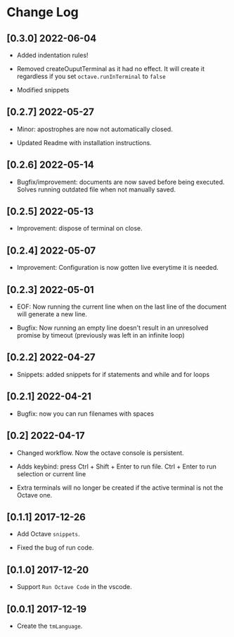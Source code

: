 # Change Log

## [0.3.0] 2022-06-04

* Added indentation rules!

* Removed createOuputTerminal as it had no effect. It will create it regardless if you set `octave.runInTerminal` to `false`

* Modified snippets

## [0.2.7] 2022-05-27

* Minor: apostrophes are now not automatically closed.

* Updated Readme with installation instructions.

## [0.2.6] 2022-05-14

* Bugfix/improvement: documents are now saved before being executed. Solves running outdated file when not manually saved.

## [0.2.5] 2022-05-13

* Improvement: dispose of terminal on close.

## [0.2.4] 2022-05-07

* Improvement: Configuration is now gotten live everytime it is needed.

## [0.2.3] 2022-05-01

* EOF: Now running the current line when on the last line of the document will generate a new line.

* Bugfix: Now running an empty line doesn't result in an unresolved promise by timeout (previously was left in an infinite loop)

## [0.2.2] 2022-04-27
* Snippets: added snippets for if statements and while and for loops

## [0.2.1] 2022-04-21

* Bugfix: now you can run filenames with spaces

## [0.2] 2022-04-17

* Changed workflow. Now the octave console is persistent.

* Adds keybind: press Ctrl + Shift + Enter to run file. Ctrl + Enter to run selection or current line

* Extra terminals will no longer be created if the active terminal is not the Octave one.

## [0.1.1] 2017-12-26

* Add Octave `snippets`.

* Fixed the bug of run code.

## [0.1.0] 2017-12-20

* Support `Run Octave Code` in the vscode.

## [0.0.1] 2017-12-19

* Create the `tmLanguage`.